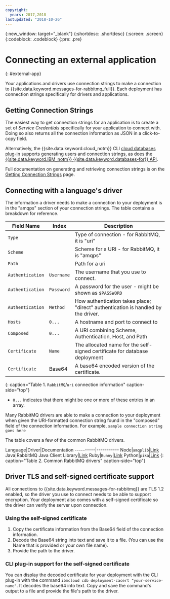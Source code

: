 ```yaml
---
copyright:
  years: 2017,2018
lastupdated: "2018-10-26"
---
```


{:new_window: target="_blank"}
{:shortdesc: .shortdesc}
{:screen: .screen}
{:codeblock: .codeblock}
{:pre: .pre}

# Connecting an external application
{: #external-app}

Your applications and drivers use connection strings to make a connection to {{site.data.keyword.messages-for-rabbitmq_full}}. Each deployment has connection strings specifically for drivers and applications. 

## Getting Connection Strings

The easiest way to get connection strings for an application is to create a set of _Service Credentials_ specifically for your application to connect with. Doing so also returns all the connection information as JSON in a click-to-copy field.

Alternatively, the {{site.data.keyword.cloud_notm}} CLI [cloud databases plug-in](/docs/services/messages-for-rabbitmq?topic=messages-for-rabbitmq-connection-strings#generating-connection-strings-from-the-command-line) supports generating users and connection strings, as does the [{{site.data.keyword.IBM_notm}} {{site.data.keyword.databases-for}} API](https://{DomainName}/apidocs/cloud-databases-api#creates-a-database-level-user).

Full documentation on generating and retrieving connection strings is on the [Getting Connection Strings](/docs/services/messages-for-rabbitmq?topic=messages-for-rabbitmq-connection-strings) page.

## Connecting with a language's driver

The information a driver needs to make a connection to your deployment is in the "amqps" section of your connection strings. The table contains a breakdown for reference.

Field Name|Index|Description
----------|-----|-----------
`Type`||Type of connection - for RabbitMQ, it is "uri"
`Scheme`||Scheme for a URI - for RabbitMQ, it is "amqps"
`Path`||Path for a uri
`Authentication`|`Username`|The username that you use to connect.
`Authentication`|`Password`|A password for the user - might be shown as `$PASSWORD`
`Authentication`|`Method`|How authentication takes place; "direct" authentication is handled by the driver.
`Hosts`|`0...`|A hostname and port to connect to
`Composed`|`0...`|A URI combining Scheme, Authentication, Host, and Path
`Certificate`|`Name`|The allocated name for the self-signed certificate for database deployment
`Certificate`|Base64|A base64 encoded version of the certificate.
{: caption="Table 1. `RabbitMQ`/`uri` connection information" caption-side="top"}

* `0...` indicates that there might be one or more of these entries in an array.

Many RabbitMQ drivers are able to make a connection to your deployment when given the URI-formatted connection string found in the "composed" field of the connection information. For example, `sample connection string goes here`

The table covers a few of the common RabbitMQ drivers.

Language|Driver|Documentation
----------|-----------
Node|`amqplib`|[Link](https://www.npmjs.com/package/amqplib)
Java|RabbitMQ Java Client Library|[Link](http://www.rabbitmq.com/java-client.html)
Ruby|`Bunny`|[Link](http://rubybunny.info/)
Python|`pika`|[Link](https://pika.readthedocs.io/en/0.10.0/index.html)
{: caption="Table 2. Common RabbitMQ drivers" caption-side="top"}

## Driver TLS and self-signed certificate support

All connections to {{site.data.keyword.messages-for-rabbitmq}} are TLS 1.2 enabled, so the driver you use to connect needs to be able to support encryption. Your deployment also comes with a self-signed certificate so the driver can verify the server upon connection. 

### Using the self-signed certificate

1. Copy the certificate information from the Base64 field of the connection information. 
2. Decode the Base64 string into text and save it to a file. (You can use the Name that is provided or your own file name).
3. Provide the path to the driver.

### CLI plug-in support for the self-signed certificate

You can display the decoded certificate for your deployment with the CLI plug-in with the command `ibmcloud cdb deployment-cacert "your-service-name"`. It decodes the base64 into text. Copy and save the command's output to a file and provide the file's path to the driver.






 
